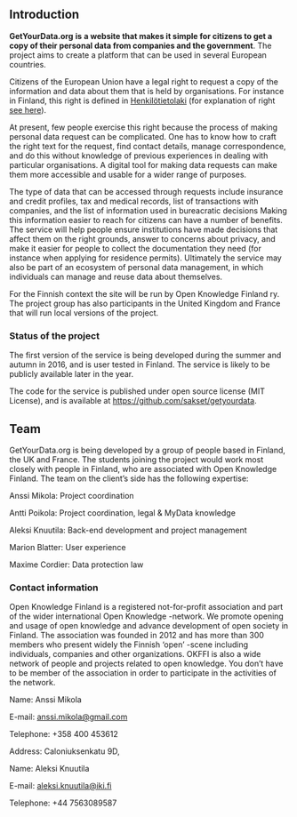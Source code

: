 ## Introduction

**GetYourData.org** **is** **a website that makes it simple for citizens to get a copy of their personal data from companies and the government**. The project aims to create a platform that can be used in several European countries.

Citizens of the European Union have a legal right to request a copy of the information and data about them that is held by organisations. For instance in Finland, this right is defined in [Henkilötietolaki](http://www.finlex.fi/fi/laki/ajantasa/1999/19990523)  (for explanation of right [see here](http://www.tietosuoja.fi/fi/index/useinkysyttya/tarkastusoikeusjatiedonkorjaaminen.html)).

At present, few people exercise this right because the process of making personal data request can be complicated. One has to know how to craft the right text for the request, find contact details, manage correspondence, and do this without knowledge of previous experiences in dealing with particular organisations. A digital tool for making data requests can make them more accessible and usable for a wider range of purposes.

The type of data that can be accessed through requests include insurance and credit profiles, tax and medical records, list of transactions with companies, and the list of information used in bureacratic decisions  Making this information easier to reach for citizens can have a number of benefits. The service will help people ensure institutions have made decisions that affect them on the right grounds, answer to concerns about privacy, and make it easier for people to collect the documentation they need (for instance when applying for residence permits). Ultimately the service may also be part of an ecosystem of personal data management, in which individuals can manage and reuse data about themselves.

For the Finnish context the site will be run by Open Knowledge Finland ry. The project group has also participants in the United Kingdom and France that will run local versions of the project.


### Status of the project

The first version of the service is being developed during the summer and autumn in 2016, and is user tested in Finland. The service is likely to be publicly available later in the year.

The code for the service is published under open source license (MIT License), and is available at https://github.com/sakset/getyourdata.


## Team

GetYourData.org is being developed by a group of people based in Finland, the UK and France. The students joining the project would work most closely with people in Finland, who are associated with Open Knowledge Finland. The team on the client’s side has the following expertise:

Anssi Mikola: Project coordination

Antti Poikola: Project coordination, legal & MyData knowledge

Aleksi Knuutila: Back-end development and project management

Marion Blatter: User experience

Maxime Cordier: Data protection law


### Contact information

Open Knowledge Finland is a registered not-for-profit association and part of the wider international Open Knowledge -network. We promote opening and usage of open knowledge and advance development of open society in Finland. The association was founded in 2012 and has more than 300 members who present widely the Finnish ‘open’ -scene including individuals, companies and other organizations. OKFFI is also a wide network of people and projects related to open knowledge. You don’t have to be member of the association in order to participate in the activities of the network.

Name: Anssi Mikola

E-mail: anssi.mikola@gmail.com

Telephone: +358 400 453612

Address: Caloniuksenkatu 9D,


Name: Aleksi Knuutila

E-mail: aleksi.knuutila@iki.fi

Telephone: +44 7563089587
